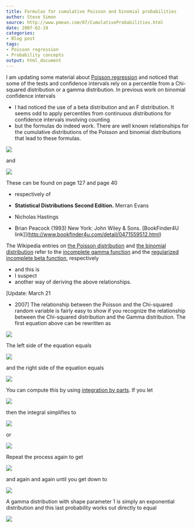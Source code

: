 ```yaml
---
title: Formulas for cumulative Poisson and binomial probabilities
author: Steve Simon
source: http://www.pmean.com/07/CumulativeProbabilities.html
date: 2007-02-19
categories:
- Blog post
tags:
- Poisson regression
- Probability concepts
output: html_document
---
```

I am updating some material about [Poisson
regression](../99/poisson.html) and noticed that some of the tests and
confidence intervals rely on a percentile from a Chi-squared
distribution or a gamma distribution. In previous work on binomial
confidence intervals
- I had noticed the use of a beta distribution and
an F distribution. It seems odd to apply percentiles from continuous
distributions for confidence intervals involving counting
- but the
formulas do indeed work. There are well known relationships for the
cumulative distributions of the Poisson and binomial distributions that
lead to these formulas.

![](http://www.pmean.com/images/images/07/CumulativeProbabilities01.gif)

and

![](http://www.pmean.com/images/images/07/CumulativeProbabilities02.gif)

These can be found on page 127 and page 40
- respectively of

-   **Statistical Distributions Second Edition.** Merran Evans
- Nicholas
    Hastings
- Brian Peacock (1993) New York: John Wiley & Sons.
    [BookFinder4U
    link]](http://www.bookfinder4u.com/detail/0471559512.html)

The Wikipedia entries on [the Poisson
distribution](http://en.wikipedia.org/wiki/Poisson_distribution) and
[the binomial
distribution](http://en.wikipedia.org/wiki/Binomial_distribution) refer
to the [incomplete gamma
function](http://en.wikipedia.org/wiki/Incomplete_gamma_function) and
the [regularized incomplete beta
function](http://en.wikipedia.org/wiki/Incomplete_beta_function#Incomplete_beta_function),
respectively
- and this is
- I suspect
- another way of deriving the above
relationships.

[Update: March 21
- 2007] The relationship between the Poisson and the
Chi-squared random variable is fairly easy to show if you recognize the
relationship between the Chi-squared distribution and the Gamma
distribution. The first equation above can be rewritten as

![](http://www.pmean.com/images/images/07/CumulativeProbabilities03.gif)

The left side of the equation equals

![](http://www.pmean.com/images/images/07/CumulativeProbabilities04.gif)

and the right side of the equation equals

![](http://www.pmean.com/images/images/07/CumulativeProbabilities05.gif)

You can compute this by using [integration by
parts](http://en.wikipedia.org/wiki/Integration_by_parts). If you let

![](http://www.pmean.com/images/images/07/CumulativeProbabilities06.gif)

then the integral simplifies to

![](http://www.pmean.com/images/images/07/CumulativeProbabilities07.gif)

or

![](http://www.pmean.com/images/images/07/CumulativeProbabilities08.gif)

Repeat the process again to get

![](http://www.pmean.com/images/images/07/CumulativeProbabilities09.gif)

and again and again until you get down to

![](http://www.pmean.com/images/images/07/CumulativeProbabilities10.gif)

A gamma distribution with shape parameter 1 is simply an exponential
distribution and this last probability works out directly to equal

![](http://www.pmean.com/images/images/07/CumulativeProbabilities11.gif)
